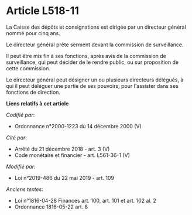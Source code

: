 # Article L518-11

La Caisse des dépôts et consignations est dirigée par un directeur général nommé pour cinq ans.

Le directeur général prête serment devant la commission de surveillance.

Il peut être mis fin à ses fonctions, après avis de la commission de surveillance, qui peut décider de le rendre public, ou
sur proposition de cette commission.

Le directeur général peut désigner un ou plusieurs directeurs délégués, à qui il peut déléguer une partie de ses pouvoirs,
pour l'assister dans ses fonctions de direction.

**Liens relatifs à cet article**

_Codifié par_:

  - Ordonnance n°2000-1223 du 14 décembre 2000 (V)

_Cité par_:

  - Arrêté du 21 décembre 2018 - art. 3 (V)
  - Code monétaire et financier - art. L561-36-1 (V)

_Modifié par_:

  - Loi n°2019-486 du 22 mai 2019 - art. 109

_Anciens textes_:

  - Loi n°1816-04-28 Finances art. 100, art. 101 et art. 102 al. 2
  - Ordonnance 1816-05-22 art. 8
